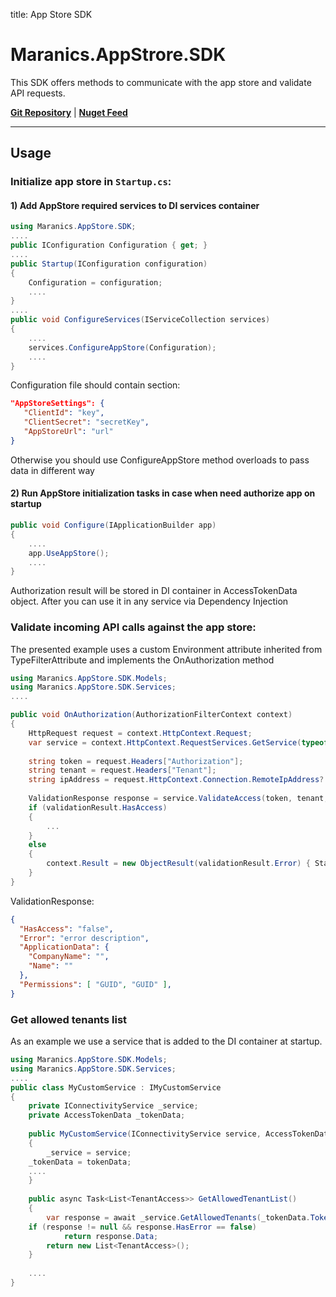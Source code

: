 title: App Store SDK

# Maranics.AppStrore.SDK


This SDK offers methods to communicate with the app store and validate API requests.

[**Git Repository**](https://github.com/RemoteCloud/AppStoreService) | [**Nuget Feed**](https://www.nuget.org/packages/Maranics.AppStore.SDK/)

---

## Usage

### Initialize app store in `Startup.cs`:

#### 1) Add AppStore required services to DI services container
```csharp
using Maranics.AppStore.SDK;
....
public IConfiguration Configuration { get; }
....
public Startup(IConfiguration configuration)
{
    Configuration = configuration;
    ....
}
....
public void ConfigureServices(IServiceCollection services)
{
    ....
    services.ConfigureAppStore(Configuration);
    ....
}
```
Configuration file should contain section:
```json
"AppStoreSettings": {
   "ClientId": "key",
   "ClientSecret": "secretKey",
   "AppStoreUrl": "url"
}
```
Otherwise you should use ConfigureAppStore method overloads to pass data in different way

#### 2) Run AppStore initialization tasks in case when need authorize app on startup

```csharp
public void Configure(IApplicationBuilder app)
{
    ....
    app.UseAppStore();
    ....
}
```
Authorization result will be stored in DI container in AccessTokenData object. After you can use it in any service via Dependency Injection
### Validate incoming API calls against the app store:
The presented example uses a custom Environment attribute inherited from TypeFilterAttribute and implements the OnAuthorization method
```csharp
using Maranics.AppStore.SDK.Models;
using Maranics.AppStore.SDK.Services;
....

public void OnAuthorization(AuthorizationFilterContext context)
{
    HttpRequest request = context.HttpContext.Request;
    var service = context.HttpContext.RequestServices.GetService(typeof(IAccessValidationService)) as IAccessValidationService;
    
    string token = request.Headers["Authorization"];
    string tenant = request.Headers["Tenant"];
    string ipAddress = request.HttpContext.Connection.RemoteIpAddress?.MapToIPv4().ToString()
    
    ValidationResponse response = service.ValidateAccess(token, tenant, ipAddress);
    if (validationResult.HasAccess)
    {
        ...
    }
    else 
    {
        context.Result = new ObjectResult(validationResult.Error) { StatusCode = 401 };
    }
}
```

ValidationResponse:

```json
{
  "HasAccess": "false",
  "Error": "error description",
  "ApplicationData": {
	"CompanyName": "",
	"Name": ""
  },
  "Permissions": [ "GUID", "GUID" ],
}
```
### Get allowed tenants list
As an example we use a service that is added to the DI container at startup. 
```csharp
using Maranics.AppStore.SDK.Models;
using Maranics.AppStore.SDK.Services;
....
public class MyCustomService : IMyCustomService
{
    private IConnectivityService _service;
    private AccessTokenData _tokenData;
    
    public MyCustomService(IConnectivityService service, AccessTokenData tokenData)
    {
        _service = service;
	_tokenData = tokenData;
	....
    }
    
    public async Task<List<TenantAccess>> GetAllowedTenantList()
    {
        var response = await _service.GetAllowedTenants(_tokenData.Token);
	if (response != null && response.HasError == false)
            return response.Data;
        return new List<TenantAccess>();
    }
   
    ....
}
```